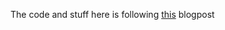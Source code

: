 The code and stuff here is following [this](https://iq.opengenus.org/getting-started-2d-graphics-in-cpp-sdl2/) blogpost
